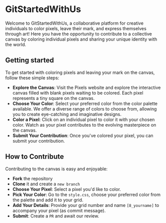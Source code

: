 # GitStartedWithUs

Welcome to GitStartedWithUs, a collaborative platform for creative individuals to color pixels, leave their mark, and express themselves through art! Here you have the opportunity to contribute to a collective canvas by coloring individual pixels and sharing your unique identity with the world.

## Getting started

To get started with coloring pixels and leaving your mark on the canvas, follow these simple steps:

- **Explore the Canvas**: Visit the Pixels website and explore the interactive canvas filled with blank pixels waiting to be colored. Each pixel represents a tiny square on the canvas.
- **Choose Your Color**: Select your preferred color from the color palette available. We offer a diverse range of colors to choose from, allowing you to create eye-catching and imaginative designs.
- **Color a Pixel**: Click on an individual pixel to color it with your chosen color. Watch as your pixel contributes to the evolving masterpiece on the canvas.
- **Submit Your Contribution**: Once you've colored your pixel, you can submit your contribution.

## How to Contribute

Contributing to the canvas is easy and enjoyable:

- **Fork** the repository
- **Clone** it and create a `new branch`
- **Choose Your Pixel**: Select a pixel you'd like to color.
- **Pick Your Color**: Go to the `style.css`, choose your preferred color from the palette and add it to your grid.
- **Add Your Details**: Provide your grid number and name `[8_yourname]` to accompany your pixel (as commit message).
- **Submit**: Create a `PR` and await our review.
